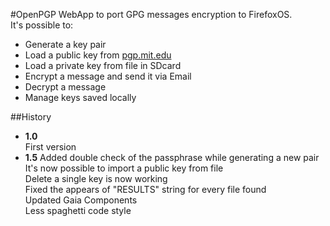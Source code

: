 #OpenPGP
WebApp to port GPG messages encryption to FirefoxOS.   
It's possible to:
- Generate a key pair
- Load a public key from [pgp.mit.edu](https://pgp.mit.edu)
- Load a private key from file in SDcard
- Encrypt a message and send it via Email
- Decrypt a message
- Manage keys saved locally   

##History
- **1.0**   
First version  
- **1.5**
Added double check of the passphrase while generating a new pair   
It's now possible to import a public key from file   
Delete a single key is now working   
Fixed the appears of "RESULTS" string for every file found   
Updated Gaia Components   
Less spaghetti code style   

